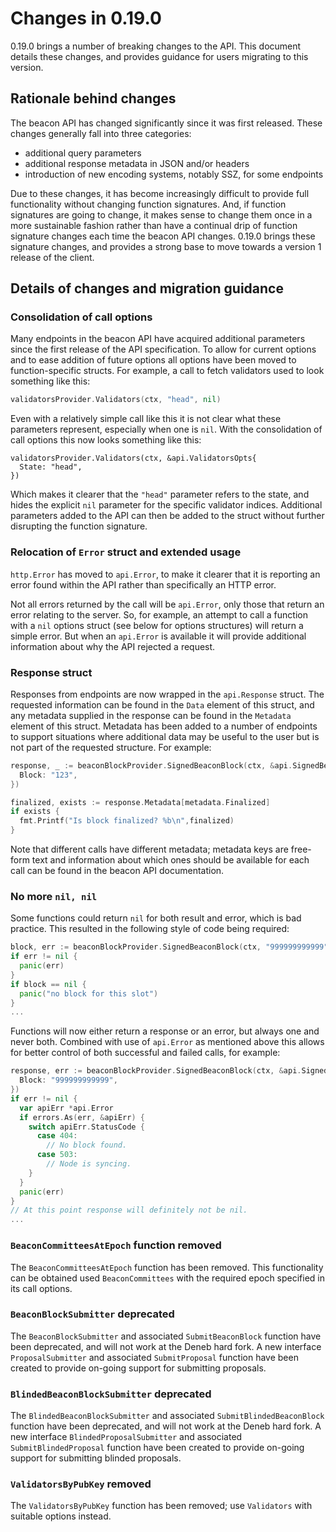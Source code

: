 # Changes in 0.19.0

0.19.0 brings a number of breaking changes to the API.  This document details these changes, and provides guidance for users migrating to this version.

## Rationale behind changes

The beacon API has changed significantly since it was first released.  These changes generally fall into three categories:

- additional query parameters
- additional response metadata in JSON and/or headers
- introduction of new encoding systems, notably SSZ, for some endpoints

Due to these changes, it has become increasingly difficult to provide full functionality without changing function signatures.  And, if function signatures are going to change, it makes sense to change them once in a more sustainable fashion rather than have a continual drip of function signature changes each time the beacon API changes.  0.19.0 brings these signature changes, and provides a strong base to move towards a version 1 release of the client.

## Details of changes and migration guidance

### Consolidation of call options
Many endpoints in the beacon API have acquired additional parameters since the first release of the API specification.  To allow for current options and to ease addition of future options all options have been moved to function-specific structs.  For example, a call to fetch validators used to look something like this:

```go
validatorsProvider.Validators(ctx, "head", nil)
```

Even with a relatively simple call like this it is not clear what these parameters represent, especially when one is `nil`.  With the consolidation of call options this now looks something like this:

```
validatorsProvider.Validators(ctx, &api.ValidatorsOpts{
  State: "head",
})
```

Which makes it clearer that the `"head"` parameter refers to the state, and hides the explicit `nil` parameter for the specific validator indices.  Additional parameters added to the API can then be added to the struct without further disrupting the function signature.

### Relocation of `Error` struct and extended usage
`http.Error` has moved to `api.Error`, to make it clearer that it is reporting an error found within the API rather than specifically an HTTP error.

Not all errors returned by the call will be `api.Error`, only those that return an error relating to the server.  So, for example, an attempt to call a function with a `nil` options struct (see below for options structures) will return a simple error.  But when an `api.Error` is available it will provide additional information about why the API rejected a request.

### Response struct
Responses from endpoints are now wrapped in the `api.Response` struct.  The requested information can be found in the `Data` element of this struct, and any metadata supplied in the response can be found in the `Metadata` element of this struct.  Metadata has been added to a number of endpoints to support situations where additional data may be useful to the user but is not part of the requested structure.  For example:

```go
response, _ := beaconBlockProvider.SignedBeaconBlock(ctx, &api.SignedBeaconBlockOpts{
  Block: "123",
})

finalized, exists := response.Metadata[metadata.Finalized]
if exists {
  fmt.Printf("Is block finalized? %b\n",finalized)
}
```

Note that different calls have different metadata; metadata keys are free-form text and information about which ones should be available for each call can be found in the beacon API documentation.

### No more `nil, nil`
Some functions could return `nil` for both result and error, which is bad practice.  This resulted in the following style of code being required:

```go
block, err := beaconBlockProvider.SignedBeaconBlock(ctx, "999999999999")
if err != nil {
  panic(err)
}
if block == nil {
  panic("no block for this slot")
}
...
```

Functions will now either return a response or an error, but always one and never both.  Combined with use of `api.Error` as mentioned above this allows for better control of both successful and failed calls, for example:

```go
response, err := beaconBlockProvider.SignedBeaconBlock(ctx, &api.SignedBeaconBlockOpts{
  Block: "999999999999",
})
if err != nil {
  var apiErr *api.Error
  if errors.As(err, &apiErr) {
    switch apiErr.StatusCode {
      case 404:
        // No block found.
      case 503:
        // Node is syncing.
    }
  }
  panic(err)
}
// At this point response will definitely not be nil.
...
```

### `BeaconCommitteesAtEpoch` function removed

The `BeaconCommitteesAtEpoch` function has been removed.  This functionality can be obtained used `BeaconCommittees` with the required epoch specified in its call options.

### `BeaconBlockSubmitter` deprecated

The `BeaconBlockSubmitter` and associated `SubmitBeaconBlock` function have been deprecated, and will not work at the Deneb hard fork.  A new interface `ProposalSubmitter` and associated `SubmitProposal` function have been created to provide on-going support for submitting proposals.

### `BlindedBeaconBlockSubmitter` deprecated

The `BlindedBeaconBlockSubmitter` and associated `SubmitBlindedBeaconBlock` function have been deprecated, and will not work at the Deneb hard fork.  A new interface `BlindedProposalSubmitter` and associated `SubmitBlindedProposal` function have been created to provide on-going support for submitting blinded proposals.

### `ValidatorsByPubKey` removed

The `ValidatorsByPubKey` function has been removed; use `Validators` with suitable options instead.
